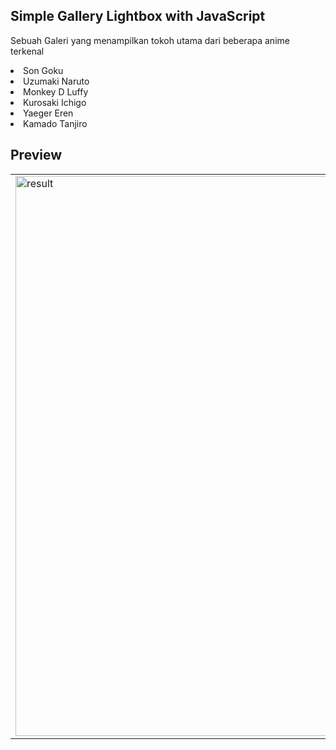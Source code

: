 ## Simple Gallery Lightbox with JavaScript
Sebuah Galeri yang menampilkan tokoh utama dari beberapa anime terkenal
<li> Son Goku </li>
<li> Uzumaki Naruto </li>
<li> Monkey D Luffy </li>
<li> Kurosaki Ichigo </li>
<li> Yaeger Eren </li>
<li> Kamado Tanjiro </li>

<h2>Preview</h2>
<table>
  <tr>
    <td><img src="https://github.com/mdbicode/gallery-lightbox/blob/main/result.jpeg" alt="result" width="896"></td>
  </tr>
</table>
